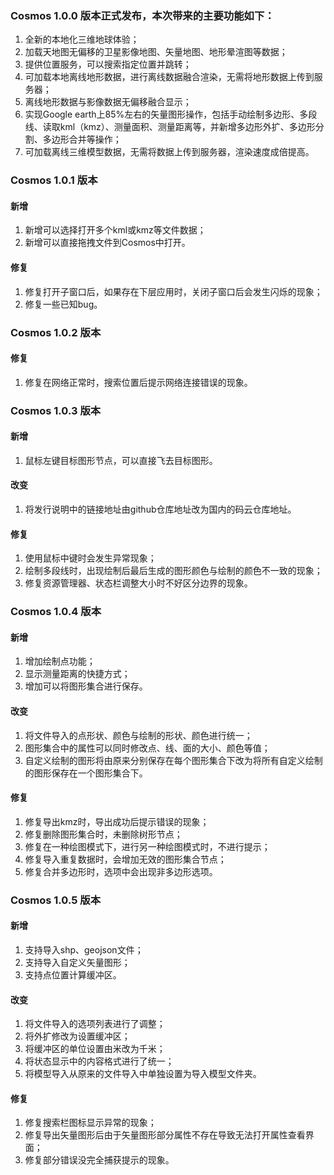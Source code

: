 ### Cosmos 1.0.0 版本正式发布，本次带来的主要功能如下：

1. 全新的本地化三维地球体验；
2. 加载天地图无偏移的卫星影像地图、矢量地图、地形晕渲图等数据；
3. 提供位置服务，可以搜索指定位置并跳转；
4. 可加载本地离线地形数据，进行离线数据融合渲染，无需将地形数据上传到服务器；
5. 离线地形数据与影像数据无偏移融合显示；
6. 实现Google earth上85%左右的矢量图形操作，包括手动绘制多边形、多段线、读取kml（kmz）、测量面积、测量距离等，并新增多边形外扩、多边形分割、多边形合并等操作；
7. 可加载离线三维模型数据，无需将数据上传到服务器，渲染速度成倍提高。


### Cosmos 1.0.1 版本

#### 新增
1. 新增可以选择打开多个kml或kmz等文件数据；
2. 新增可以直接拖拽文件到Cosmos中打开。
#### 修复
1. 修复打开子窗口后，如果存在下层应用时，关闭子窗口后会发生闪烁的现象；
2. 修复一些已知bug。


### Cosmos 1.0.2 版本

#### 修复
1. 修复在网络正常时，搜索位置后提示网络连接错误的现象。

### Cosmos 1.0.3 版本

#### 新增

1. 鼠标左键目标图形节点，可以直接飞去目标图形。

#### 改变

1. 将发行说明中的链接地址由github仓库地址改为国内的码云仓库地址。

#### 修复

1. 使用鼠标中键时会发生异常现象；
2. 绘制多段线时，出现绘制后最后生成的图形颜色与绘制的颜色不一致的现象；
3. 修复资源管理器、状态栏调整大小时不好区分边界的现象。

### Cosmos 1.0.4 版本

#### 新增

1. 增加绘制点功能；
2. 显示测量距离的快捷方式；
3. 增加可以将图形集合进行保存。

#### 改变

1. 将文件导入的点形状、颜色与绘制的形状、颜色进行统一；
2. 图形集合中的属性可以同时修改点、线、面的大小、颜色等值；
3. 自定义绘制的图形将由原来分别保存在每个图形集合下改为将所有自定义绘制的图形保存在一个图形集合下。

#### 修复

1. 修复导出kmz时，导出成功后提示错误的现象；
2. 修复删除图形集合时，未删除树形节点；
3. 修复在一种绘图模式下，进行另一种绘图模式时，不进行提示；
4. 修复导入重复数据时，会增加无效的图形集合节点；
5. 修复合并多边形时，选项中会出现非多边形选项。

### Cosmos 1.0.5 版本

#### 新增

1. 支持导入shp、geojson文件；
2. 支持导入自定义矢量图形；
3. 支持点位置计算缓冲区。

#### 改变

1. 将文件导入的选项列表进行了调整；
2. 将外扩修改为设置缓冲区；
3. 将缓冲区的单位设置由米改为千米；
4. 将状态显示中的内容格式进行了统一；
5. 将模型导入从原来的文件导入中单独设置为导入模型文件夹。

#### 修复

1. 修复搜索栏图标显示异常的现象；
2. 修复导出矢量图形后由于矢量图形部分属性不存在导致无法打开属性查看界面；
3. 修复部分错误没完全捕获提示的现象。
